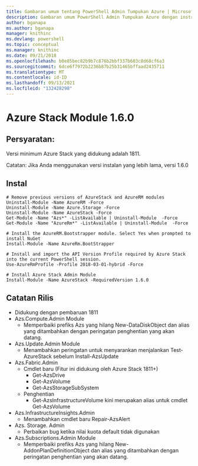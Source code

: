 ```yaml
---
title: Gambaran umum tentang PowerShell Admin Tumpukan Azure | Microsoft Docs
description: Gambaran umum PowerShell Admin Tumpukan Azure dengan instruksi untuk penginstalan dan konfigurasi.
author: bganapa
ms.author: bganapa
manager: knithinc
ms.devlang: powershell
ms.topic: conceptual
ms.manager: knithinc
ms.date: 09/21/2018
ms.openlocfilehash: b0e85bec82b9b7c876b2bbf337b603c8d68cf6a3
ms.sourcegitcommit: 6dce6f7972b2236b87b25b31465bffaad2435711
ms.translationtype: MT
ms.contentlocale: id-ID
ms.lasthandoff: 09/13/2021
ms.locfileid: "132428298"
---
```

# <a name="azure-stack-module-160"></a>Azure Stack Module 1.6.0

## <a name="requirements"></a>Persyaratan:
Versi minimum Azure Stack yang didukung adalah 1811.

Catatan: Jika Anda menggunakan versi instalan yang lebih lama, versi 1.6.0

## <a name="install"></a>Instal
```
# Remove previous versions of AzureStack and AzureRM modules
Uninstall-Module -Name AzureRM -Force
Uninstall-Module -Name Azure.Storage -Force
Uninstall-Module -Name AzureStack -Force
Get-Module -Name "Azs*" -ListAvailable | Uninstall-Module  -Force 
Get-Module -Name "AzureRm*" -ListAvailable | Uninstall-Module  -Force

# Install the AzureRM.Bootstrapper module. Select Yes when prompted to install NuGet
Install-Module -Name AzureRm.BootStrapper

# Install and import the API Version Profile required by Azure Stack into the current PowerShell session.
Use-AzureRmProfile -Profile 2018-03-01-hybrid -Force

# Install Azure Stack Admin Module
Install-Module -Name AzureStack -RequiredVersion 1.6.0
```

## <a name="release-notes"></a>Catatan Rilis
* Didukung dengan pembaruan 1811
* Azs.Compute.Admin Module
    * Memperbaiki prefiks Azs yang hilang New-DataDiskObject dan alias yang ditambahkan dengan peringatan penghentian yang akan datang.
* Azs.Update.Admin Module
    * Menambahkan peringatan untuk menyarankan menjalankan Test-AzureStack sebelum Install-AzsUpdate
* Azs.Fabric.Admin
    * Cmdlet baru (Fitur ini didukung oleh Azure Stack 1811+)
        * Get-AzsDrive
        * Get-AzsVolume
        * Get-AzsStorageSubSystem
    * Penghentian
        * Get-AzsInfrastructureVolume kini merupakan alias untuk cmdlet Get-AzsVolume
* Azs.InfrastructureInsights.Admin
    *  Menambahkan cmdlet baru Repair-AzsAlert
* Azs. Storage. Admin
    * Perbaikan bug ketika nilai kuota default tidak digunakan
* Azs.Subscriptions.Admin Module
    * Memperbaiki prefiks Azs yang hilang New-AddonPlanDefinitionObject dan alias yang ditambahkan dengan peringatan penghentian yang akan datang.
